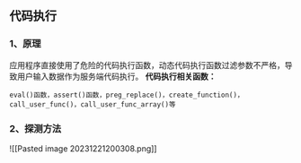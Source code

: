 ## 代码执行
### 1、原理
应用程序直接使用了危险的代码执行函数，动态代码执行函数过滤参数不严格，导致用户输入数据作为服务端代码执行。
**代码执行相关函数：**
```
eval()函数，assert()函数，preg_replace()，create_function()，call_user_func()，call_user_func_array()等
```
### 2、探测方法
![[Pasted image 20231221200308.png]]


